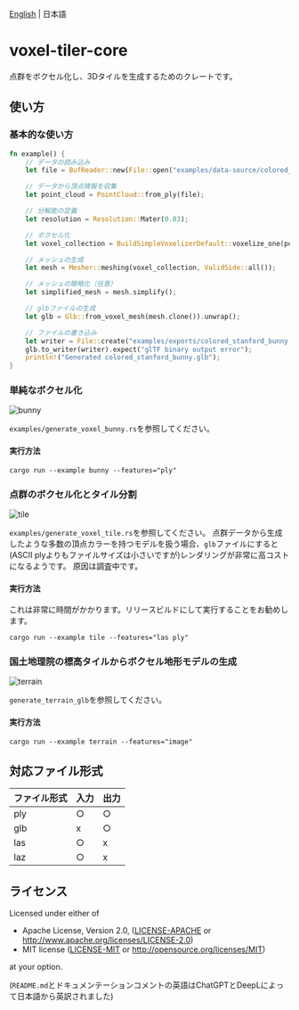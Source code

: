 [English](README.md) | 日本語

# voxel-tiler-core

点群をボクセル化し、3Dタイルを生成するためのクレートです。

## 使い方

### 基本的な使い方

```rust 
fn example() {
    // データの読み込み
    let file = BufReader::new(File::open("examples/data-source/colored_stanford_bunny.ply").unwrap());

    // データから頂点情報を収集
    let point_cloud = PointCloud::from_ply(file);

    // 分解能の定義
    let resolution = Resolution::Mater(0.03);

    // ボクセル化
    let voxel_collection = BuildSimpleVoxelizerDefault::voxelize_one(point_cloud, resolution);

    // メッシュの生成
    let mesh = Mesher::meshing(voxel_collection, ValidSide::all());

    // メッシュの簡略化（任意）
    let simplified_mesh = mesh.simplify();

    // glbファイルの生成
    let glb = Glb::from_voxel_mesh(mesh.clone()).unwrap();

    // ファイルの書き込み
    let writer = File::create("examples/exports/colored_stanford_bunny.glb").expect("I/O error");
    glb.to_writer(writer).expect("glTF binary output error");
    println!("Generated colored_stanford_bunny.glb");
}
```

### 単純なボクセル化

![bunny](https://github.com/user-attachments/assets/9e376fe3-8c39-44f8-8f7a-56e0aaf76a31)

`examples/generate_voxel_bunny.rs`を参照してください。

#### 実行方法

```shell
cargo run --example bunny --features="ply"
```

### 点群のボクセル化とタイル分割

![tile](https://github.com/user-attachments/assets/a17ea91e-47f1-469f-9bfa-c32f2b6c0fe6)

`examples/generate_voxel_tile.rs`を参照してください。
点群データから生成したような多数の頂点カラーを持つモデルを扱う場合、`glb`ファイルにすると(ASCII
plyよりもファイルサイズは小さいですが)レンダリングが非常に高コストになるようです。
原因は調査中です。

#### 実行方法

これは非常に時間がかかります。リリースビルドにして実行することをお勧めします。

```shell
cargo run --example tile --features="las ply"
```

### 国土地理院の標高タイルからボクセル地形モデルの生成

![terrain](https://github.com/user-attachments/assets/229b83ca-aa93-4942-8a61-8a0681be43d6)

`generate_terrain_glb`を参照してください。

#### 実行方法

```shell
cargo run --example terrain --features="image"
```

## 対応ファイル形式

| ファイル形式 | 入力 | 出力 |
|--------|----|----|
| ply    | ○  | ○  |
| glb    | x  | ○  |
| las    | ○  | x  |
| laz    | ○  | x  |

## ライセンス

Licensed under either of

+ Apache License, Version 2.0, ([LICENSE-APACHE](../vec-x-rs/LICENSE-APACHE)
  or http://www.apache.org/licenses/LICENSE-2.0)
+ MIT license ([LICENSE-MIT](../vec-x-rs/LICENSE-MIT) or http://opensource.org/licenses/MIT)

at your option.

(`README.md`とドキュメンテーションコメントの英語はChatGPTとDeepLによって日本語から英訳されました)
